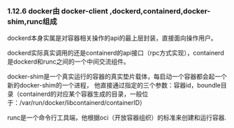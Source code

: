 ### 1.12.6 docker由 docker-client ,dockerd,containerd,docker-shim,runc组成

dockerd本身实属是对容器相关操作的api的最上层封装，直接面向操作用户。

dockerd实际真实调用的还是containerd的api接口（rpc方式实现），containerd是dockerd和runc之间的一个中间交流组件。

docker-shim是一个真实运行的容器的真实垫片载体，每启动一个容器都会起一个新的docker-shim的一个进程， 
他直接通过指定的三个参数：容器id，boundle目录（containerd的对应某个容器生成的目录，一般位于：/var/run/docker/libcontainerd/containerID）

runc是一个命令行工具端，他根据oci（开放容器组织）的标准来创建和运行容器.
